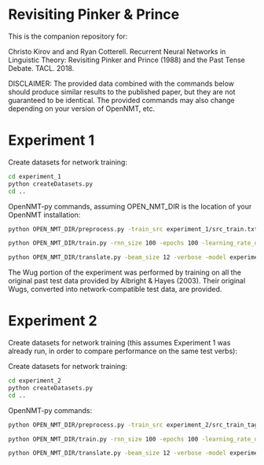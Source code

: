 # Revisiting Pinker & Prince
This is the companion repository for:

Christo Kirov and and Ryan Cotterell. Recurrent Neural Networks in Linguistic Theory: Revisiting Pinker and Prince (1988) and the Past Tense Debate. TACL. 2018.

DISCLAIMER: The provided data combined with the commands below should produce similar results to the published paper, but they are not guaranteed to be identical. The provided commands may also change depending on your version of OpenNMT, etc. 

# Experiment 1

Create datasets for network training:

```bash
cd experiment_1
python createDatasets.py
cd ..
```

OpenNMT-py commands, assuming OPEN_NMT_DIR is the location of your OpenNMT installation:

```bash
python OPEN_NMT_DIR/preprocess.py -train_src experiment_1/src_train.txt -train_tgt experiment_1/tgt_train.txt -valid_src experiment_1/src_valid.txt -valid_tgt experiment_1/tgt_valid.txt -save_data experiment_1/data

python OPEN_NMT_DIR/train.py -rnn_size 100 -epochs 100 -learning_rate_decay 1.0 -word_vec_size 300 -brnn -brnn_merge concat -optim adadelta -batch_size 20 -data experiment_1/data.train.pt -save_model experiment_1/model

python OPEN_NMT_DIR/translate.py -beam_size 12 -verbose -model experiment_1/MODEL_FILE -src experiment_1/src_test.txt -output experiment_1/test-decoded.txt
```

The Wug portion of the experiment was performed by training on all the original past test data provided by Albright & Hayes (2003). Their original Wugs, converted into network-compatible test data, are provided.

# Experiment 2

Create datasets for network training (this assumes Experiment 1 was already run, in order to compare performance on the same test verbs):

Create datasets for network training:

```bash
cd experiment_2
python createDatasets.py
cd ..
```

OpenNMT-py commands:

```bash
python OPEN_NMT_DIR/preprocess.py -train_src experiment_2/src_train_tagged.txt -train_tgt experiment_2/tgt_train_tagged.txt -valid_src experiment_2/src_valid_tagged.txt -valid_tgt experiment_1/tgt_valid.txt -save_data experiment_2/data

python OPEN_NMT_DIR/train.py -rnn_size 100 -epochs 100 -learning_rate_decay 1.0 -word_vec_size 300 -brnn -brnn_merge concat -optim adadelta -batch_size 20 -data experiment_1/data.train.pt -save_model experiment_1/model

python OPEN_NMT_DIR/translate.py -beam_size 12 -verbose -model experiment_2/MODEL_FILE -src experiment_2/src_test_tagged.txt -output experiment_2/test-decoded.txt
```
